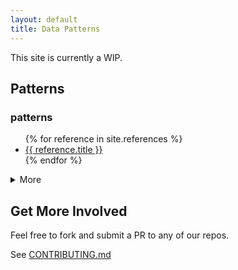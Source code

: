 ```yaml
---
layout: default
title: Data Patterns
---
```


This site is currently a WIP.

## Patterns

<section class="panel panel-default">
    <div class="panel-heading">
        <h3 class="panel-title" id="patterns">patterns</h3>
    </div>
    <div class="panel-body">
        <ul class="colcount-md-3">
            {% for reference in site.references %}
            <li><a href="{{ reference.url | relative_url }}">{{ reference.title }}</a></li>
            {% endfor %}
        </ul>
        <details>
            <summary>More</summary>
            <ul class="colcount-md-2">
                {% for link in site.data.referenceLinks.links %}
                <li><a href="{{ link.url | relative_url }}">{{ link.name }}</a></li>
                {% endfor %}
            </ul>
        </details>
    </div>
</section>

## Get More Involved

Feel free to fork and submit a PR to any of our repos.

See [CONTRIBUTING.md](https://github.com/esdc-devcop/esdc-devcop.github.io/blob/master/CONTRIBUTING.md)
